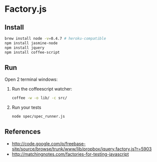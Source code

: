 # Factory.js

## Install

~~~ bash
brew install node -v=0.4.7 # heroku-compatible
npm install jasmine-node
npm install jquery
npm install coffee-script
~~~

## Run

Open 2 terminal windows:

1. Run the coffeescript watcher:
    ~~~ bash
    coffee -w -o lib/ -c src/
    ~~~

2. Run your tests

    ~~~ bash
    node spec/spec_runner.js
    ~~~

## References

- http://code.google.com/p/freebase-site/source/browse/trunk/www/lib/propbox/jquery.factory.js?r=5903
- http://matchingnotes.com/factories-for-testing-javascript

